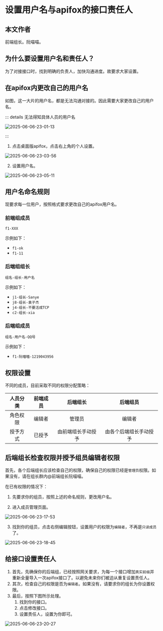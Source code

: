 # 设置用户名与apifox的接口责任人

## 本文作者

前端组长。阮喵喵。

## 为什么要设置用户名和责任人？

为了对接接口时，找到明确的负责人，加快沟通进度。故要求大家设置。

## 在apifox内更改自己的用户名

如图，这一大片的用户名，都是无法沟通对接的。因此需要大家更改自己的用户名。

::: details 无法得知具体人员的用户名

![2025-06-06-23-01-13](https://s2.loli.net/2025/06/06/7ItWgkXhQa3eunE.png)

:::

1. 点击桌面版apifox，点击右上角的个人设置。

![2025-06-06-23-03-56](https://s2.loli.net/2025/06/06/UdeqrjNw2i3zXLG.png)

2. 设置用户名。

![2025-06-06-23-05-11](https://s2.loli.net/2025/06/06/RjJ6ciUbvtQh7dV.png)

## 用户名命名规则

现要求每一位用户，按照格式要求更改自己的apifox用户名。

### 前端组成员

`f1-XXX`

示例如下：

- `f1-ok`
- `f1-11`

### 后端组组长

`组名-组长-用户名`

示例如下：

- `j1-组长-Sanye`
- `j8-组长-袁子杰`
- `j4-组长-不要活成TCP`
- `c2-组长-xia`

### 后端组成员

`组名-用户名-QQ号`

示例如下：

- `f1-阮喵喵-1219043956`

## 权限设置

不同的成员，目前采取不同的权限分配策略：

| 人员分类 | 前端成员 |      后端组长      |        后端组员        |
| :------: | :------: | :----------------: | :--------------------: |
| 角色权限 |  编辑者  |       管理员       |         编辑者         |
| 授予方式 |  已授予  | 由前端组长手动授予 | 由各个后端组长手动授予 |

## 后端组长检查权限并授予组员编辑者权限

首先，各个后端组长应该检查自己的权限，确保自己的权限已经是`管理员`权限。如果没有，请在组长群内@前端组长阮喵喵。

在已有权限的情况下：

1. 先要求你的组员，按照上述的命名规则，更改用户名。

2. 进入成员管理页面。

![2025-06-06-23-17-53](https://s2.loli.net/2025/06/06/9H4lMqEBJT3ctCy.png)

3. 找到你的组员，点击右侧编辑按钮，设置用户的权限为`编辑者`，不再是`只读成员`了。

![2025-06-06-23-18-45](https://s2.loli.net/2025/06/06/Ulk3xAvqbyWZ957.png)

## 给接口设置责任人

1. 首先，先确保你的后端组，已经按照网关要求，为每一个接口增加`真实前缀`并重新全量导入一次apifox接口了。以避免未来你们被迫从重复设置责任人。
2. 其次，检查自己的权限是否为`编辑者`。如果没有，请要求你的组长为你设置权限。
3. 最后，按照下图所示处理。
   1. 找到你的接口。
   2. 点击修改接口。
   3. 设置责任人，设置为你即可。

![2025-06-06-23-20-27](https://s2.loli.net/2025/06/06/uTxhDLfJHEBloXR.png)
